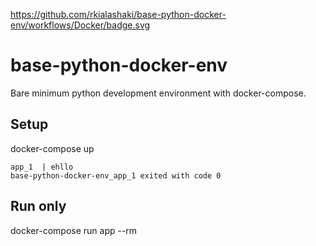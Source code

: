 https://github.com/rkialashaki/base-python-docker-env/workflows/Docker/badge.svg

# base-python-docker-env
Bare minimum python development environment with docker-compose.

## Setup
docker-compose up

```
app_1  | ehllo
base-python-docker-env_app_1 exited with code 0
```

## Run only
docker-compose run app --rm
